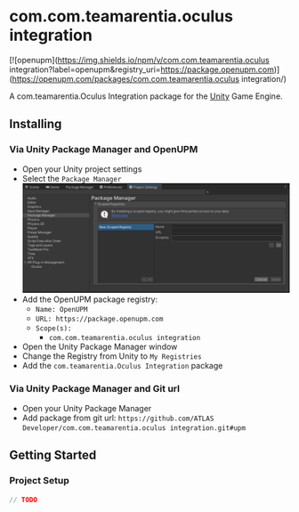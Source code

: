 # com.com.teamarentia.oculus integration

[![openupm](https://img.shields.io/npm/v/com.com.teamarentia.oculus integration?label=openupm&registry_uri=https://package.openupm.com)](https://openupm.com/packages/com.com.teamarentia.oculus integration/)

A com.teamarentia.Oculus Integration package for the [Unity](https://unity.com/) Game Engine.

## Installing

### Via Unity Package Manager and OpenUPM

- Open your Unity project settings
- Select the `Package Manager`
![scoped-registries](Documentation~/images/package-manager-scopes.png)
- Add the OpenUPM package registry:
  - `Name: OpenUPM`
  - `URL: https://package.openupm.com`
  - `Scope(s):`
    - `com.com.teamarentia.oculus integration`
- Open the Unity Package Manager window
- Change the Registry from Unity to `My Registries`
- Add the `com.teamarentia.Oculus Integration` package

### Via Unity Package Manager and Git url

- Open your Unity Package Manager
- Add package from git url: `https://github.com/ATLAS Developer/com.com.teamarentia.oculus integration.git#upm`

## Getting Started

### Project Setup

```csharp
// TODO
```
